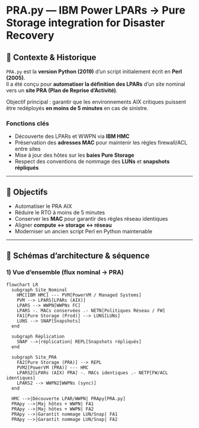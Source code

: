# PRA.py — IBM Power LPARs → Pure Storage integration for Disaster Recovery

## 🧭 Contexte & Historique

`PRA.py` est la **version Python (2019)** d’un script initialement écrit en **Perl (2005)**.  
Il a été conçu pour **automatiser la définition des LPARs** d’un site nominal vers un **site PRA (Plan de Reprise d’Activité)**.

Objectif principal : garantir que les environnements AIX critiques puissent être redéployés **en moins de 5 minutes** en cas de sinistre.

### Fonctions clés
- Découverte des LPARs et WWPN via **IBM HMC**  
- Préservation des **adresses MAC** pour maintenir les règles firewall/ACL entre sites  
- Mise à jour des hôtes sur les **baies Pure Storage**  
- Respect des conventions de nommage des **LUNs** et **snapshots répliqués**

---

## 🎯 Objectifs

- Automatiser le PRA AIX  
- Réduire le RTO à moins de 5 minutes  
- Conserver les **MAC** pour garantir des règles réseau identiques  
- Aligner **compute ↔ storage ↔ réseau**  
- Moderniser un ancien script Perl en Python maintenable  

---

## 🧩 Schémas d’architecture & séquence

### 1) Vue d’ensemble (flux nominal → PRA)

```mermaid
flowchart LR
  subgraph Site_Nominal
    HMC[IBM HMC] --- PVM[PowerVM / Managed Systems]
    PVM --> LPARS[LPARs (AIX)]
    LPARS --> WWPN[WWPNs FC]
    LPARS -. MACs conservées .- NETN[Politiques Réseau / FW]
    FA1[Pure Storage (Prod)] --> LUNS[LUNs]
    LUNS --> SNAP[Snapshots]
  end

  subgraph Réplication
    SNAP -->|réplication| REPL[Snapshots répliqués]
  end

  subgraph Site_PRA
    FA2[Pure Storage (PRA)] --> REPL
    PVM2[PowerVM (PRA)] --- HMC
    LPARS2[LPARs (AIX) PRA] -. MACs identiques .- NETP[FW/ACL identiques]
    LPARS2 --> WWPN2[WWPNs (sync)]
  end

  HMC -->|Découverte LPAR/WWPN| PRApy[PRA.py]
  PRApy -->|Maj hôtes + WWPN| FA1
  PRApy -->|Maj hôtes + WWPN| FA2
  PRApy -->|Garantit nommage LUN/Snap| FA1
  PRApy -->|Garantit nommage LUN/Snap| FA2
